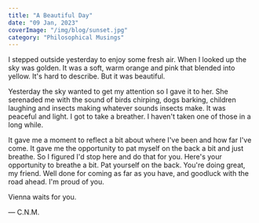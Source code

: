 ```yaml
---
title: "A Beautiful Day"
date: "09 Jan, 2023"
coverImage: "/img/blog/sunset.jpg"
category: "Philosophical Musings"
---
```


I stepped outside yesterday to enjoy some fresh air. When I looked up the sky was golden. It was a soft, warm orange and pink that blended into yellow. It's hard to describe. But it was beautiful.

Yesterday the sky wanted to get my attention so I gave it to her. She serenaded me with the sound of birds chirping, dogs barking, children laughing and insects making whatever sounds insects make. It was peaceful and light. I got to take a breather. I haven't taken one of those in a long while.

It gave me a moment to reflect a bit about where I've been and how far I've come. It gave me the opportunity to pat myself on the back a bit and just breathe. So I figured I'd stop here and do that for you. Here's your opportunity to breathe a bit. Pat yourself on the back. You're doing great, my friend. Well done for coming as far as you have, and goodluck with the road ahead. I'm proud of you.

Vienna waits for you.

— C.N.M.
